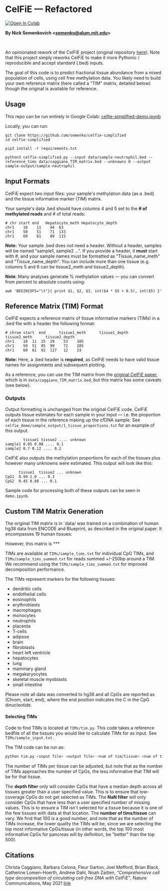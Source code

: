 
# CelFiE — Refactored
[![Open In Colab](https://colab.research.google.com/assets/colab-badge.svg)](https://colab.research.google.com/github/semenko/celfie-simplified/blob/master/notebooks/celfie-simplified-demo.ipynb)


**By Nick Semenkovich \<semenko@alum.mit.edu\>**

<br>

An opinionated rework of the CelFiE project (original repository [here](https://github.com/christacaggiano/celfie)). Note that this project simply reworks CelFiE to make it more Pythonic / reproducible and accept standard (.bed) inputs.

The goal of this code is to predict fractional tissue abundance from a mixed population of cells, using cell free methylation data. You likely need to build your own reference matrix (here called a "TIM" matrix, detailed below) though the original is available for reference.

## Usage


This repo can be run entirely in Google Colab: [celfie-simplified-demo.ipynb](https://colab.research.google.com/github/semenko/celfie-simplified/blob/master/notebooks/celfie-simplified-demo.ipynb)


Locally, you can run:
```
git clone https://github.com/semenko/celfie-simplified
cd celfie-simplified

pip3 install -r requirements.txt

python3 celfie-simplified.py --input data/sample-neutrophil.bed --reference_tims data/caggiano_TIM_matrix.bed --unknowns 0 --output sample-output/sample-neutrophil
```

## Input Formats

CelFiE expect two input files: your sample's methylation data (as a .bed) and the tissue informative marker (TIM) matrix.

Your sample's data .bed should have columns 4 and 5 set to the **# of methylated reads** and # of total reads:

```
# chr start end   Hepatocyte_meth Hepatocyte_depth
chr1	10    11	44	63
chr1	50    51	71	133
chr1	60    61	89	115
```

**Note:** Your sample .bed does not need a header. Without a header, samples will be named "sample1, sample2 …". If you provide a header, it **must** start with #, and your sample names must be formatted as "Tissue_name_meth" and "Tissue_name_depth". You can include more than one tissue (e.g. columns 5 and 6 can be tissue2_meth and tissue2_depth).

**Note**: Many analyses generate % methylation values — you can convert from percent to absolute counts using:
```
awk 'BEGIN{OFS="\t"}{ print $1, $2, $3, int($4 * $5 + 0.5), int($5) }'
```

## Reference Matrix (TIM) Format

CelFiE expects a reference matrix of tissue informative markers (TIMs) in a .bed file with a header the following format:

```
# chrom start  end      tissue1_meth      tissue1_depth     tissue2_meth      tissue2_depth
chr1	10	11	25	29    53	105
chr1	50	51	85	99    72	285
chr1	60	61	92	117   12	33
```

**Note:** Here, a .bed header is **required**, as CelFiE needs to have valid tissue names for assignments and subsequent plotting.

As a reference, you can use the TIM matrix from the [original CelFiE paper](https://www.ncbi.nlm.nih.gov/pmc/articles/PMC5270101/), which is in `data/caggiano_TIM_matrix.bed`, but this matrix has some caveats (see below).


### Outputs

Output formatting is unchanged from the original CelFiE code. CelFiE outputs tissue estimates for each sample in your input — i.e. the proportion of each tissue in the reference making up the cfDNA sample. See `celfie_demo/sample_output/1_tissue_proportions.txt` for an example of this output.

```
        tissue1 tissue2 .... unknown
sample1 0.05 0.08 .... 0.1
sample2 0.7 0.12 .... 0.2

```

CelFiE also outputs the methylation proportions for each of the tissues plus however many unknowns were estimated. This output will look like this:

```   
      tissue1  tissue2 ... unknown
CpG1  0.99 1.0 ... 0.3
CpG2  0.45 0.88 ... 0.1
```

Sample code for processing both of these outputs can be seen in `demo.ipynb`.

## Custom TIM Matrix Generation

The original TIM matrix is in `data/ was trained on a combination of human hg38 data from ENCODE and Blueprint, as described in the original paper. It encompasses 19 human tissues:

However, this matrix is ***




TIMs are available at `TIMs/sample_tims.txt` for individual CpG TIMs, and `TIMs/sample_tims_summed.txt` for reads summed +/-250bp around a TIM. We recommend using the `TIMs/sample_tims_summed.txt` for improved decomposition performance.

The TIMs represent markers for the following tissues:

- dendritic cells
- endothelial cells
- eosinophils
- erythroblasts
- macrophages
- monocytes
- neutrophils
- placenta
- T-cells
- adipose
- brain
- fibroblasts
- heart left ventricle
- hepatocytes
- lung
- mammary gland
- megakaryocytes
- skeletal muscle myoblasts
- small intestine

Please note all data was converted to hg38 and all CpGs are reported as (Chrom, start, end), where the end position indicates the C in the CpG dinucleotide.  

#### Selecting TIMs

Code to find TIMs is located at `TIMs/tim.py`. This code takes a reference bedfile of all the tissues you would like to calculate TIMs for as input. See `TIMs/sample_input.txt.`

The TIM code can be run as:

```bash
python tim.py <input file> <output file> <num of tim/tissue> <num of tissues> <depth filter> <nan filter>
```

The number of TIMs per tissue can be adjusted, but note that as the number of TIMs approaches the number of CpGs, the less informative that TIM will be for that tissue.

The **depth filter** only will consider CpGs that have a median depth across all tissues greater than a user specified value. This is to ensure that low-coverage CpGs do not get selected as TIMs. The **NaN filter** will only consider CpGs that have less than a user specified number of missing values. This is to ensure a TIM isn't selected for a tissue because it is one of the few tissues with data at that location. The **number of tims/tissue** can vary. We find that 100 is a good number, and note that as the number of TIMs increase, the lower quality the TIMs will be, since we are selecting the top most informative CpGs/tissue (in other words, the top 100 most informative CpGs for pancreas will by definition, be "better" than the top 500).



## Citations


Christa Caggiano, Barbara Celona, Fleur Garton, Joel Mefford, Brian Black, Catherine Lomen-Hoerth, Andrew Dahl, Noah Zaitlen, *"Comprehensive cell type decomposition of circulating cell-free DNA with CelFiE"*, Nature Communications, May 2021 [link](https://www.nature.com/articles/s41467-021-22901-x)
